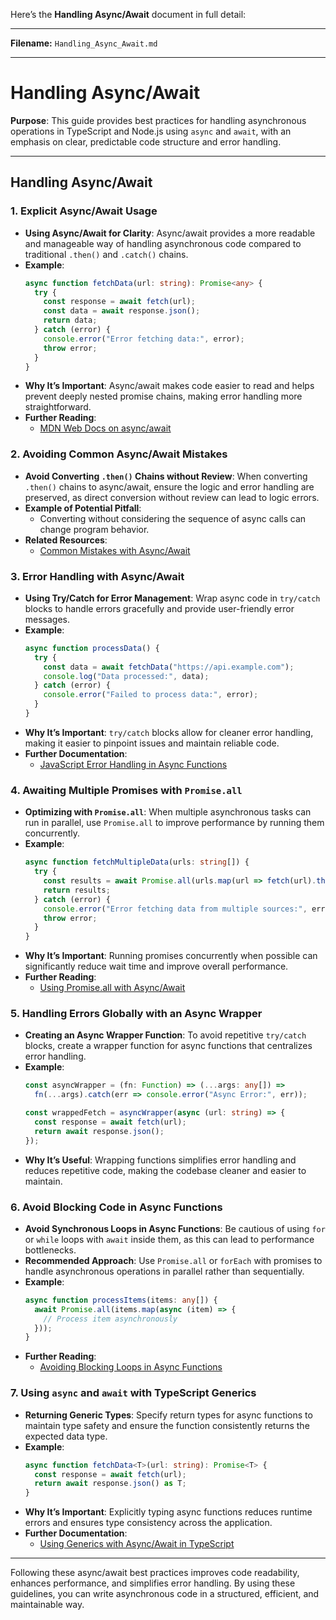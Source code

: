 Here’s the **Handling Async/Await** document in full detail:

---

**Filename:** `Handling_Async_Await.md`

---

# Handling Async/Await

**Purpose**: This guide provides best practices for handling asynchronous operations in TypeScript and Node.js using `async` and `await`, with an emphasis on clear, predictable code structure and error handling.

---

## Handling Async/Await

### 1. Explicit Async/Await Usage
   - **Using Async/Await for Clarity**: Async/await provides a more readable and manageable way of handling asynchronous code compared to traditional `.then()` and `.catch()` chains.
   - **Example**:
     ```typescript
     async function fetchData(url: string): Promise<any> {
       try {
         const response = await fetch(url);
         const data = await response.json();
         return data;
       } catch (error) {
         console.error("Error fetching data:", error);
         throw error;
       }
     }
     ```
   - **Why It’s Important**: Async/await makes code easier to read and helps prevent deeply nested promise chains, making error handling more straightforward.
   - **Further Reading**:
      - [MDN Web Docs on async/await](https://developer.mozilla.org/en-US/docs/Learn/JavaScript/Asynchronous/Async_await)

### 2. Avoiding Common Async/Await Mistakes
   - **Avoid Converting `.then()` Chains without Review**: When converting `.then()` chains to async/await, ensure the logic and error handling are preserved, as direct conversion without review can lead to logic errors.
   - **Example of Potential Pitfall**:
     - Converting without considering the sequence of async calls can change program behavior.
   - **Related Resources**:
      - [Common Mistakes with Async/Await](https://blog.bitsrc.io/common-mistakes-when-using-async-await-in-javascript-e0f3a8d8e12)

### 3. Error Handling with Async/Await
   - **Using Try/Catch for Error Management**: Wrap async code in `try/catch` blocks to handle errors gracefully and provide user-friendly error messages.
   - **Example**:
     ```typescript
     async function processData() {
       try {
         const data = await fetchData("https://api.example.com");
         console.log("Data processed:", data);
       } catch (error) {
         console.error("Failed to process data:", error);
       }
     }
     ```
   - **Why It’s Important**: `try/catch` blocks allow for cleaner error handling, making it easier to pinpoint issues and maintain reliable code.
   - **Further Documentation**:
      - [JavaScript Error Handling in Async Functions](https://javascript.info/async-await#error-handling)

### 4. Awaiting Multiple Promises with `Promise.all`
   - **Optimizing with `Promise.all`**: When multiple asynchronous tasks can run in parallel, use `Promise.all` to improve performance by running them concurrently.
   - **Example**:
     ```typescript
     async function fetchMultipleData(urls: string[]) {
       try {
         const results = await Promise.all(urls.map(url => fetch(url).then(res => res.json())));
         return results;
       } catch (error) {
         console.error("Error fetching data from multiple sources:", error);
         throw error;
       }
     }
     ```
   - **Why It’s Important**: Running promises concurrently when possible can significantly reduce wait time and improve overall performance.
   - **Further Reading**:
      - [Using Promise.all with Async/Await](https://developer.mozilla.org/en-US/docs/Web/JavaScript/Reference/Global_Objects/Promise/all)

### 5. Handling Errors Globally with an Async Wrapper
   - **Creating an Async Wrapper Function**: To avoid repetitive `try/catch` blocks, create a wrapper function for async functions that centralizes error handling.
   - **Example**:
     ```typescript
     const asyncWrapper = (fn: Function) => (...args: any[]) =>
       fn(...args).catch(err => console.error("Async Error:", err));

     const wrappedFetch = asyncWrapper(async (url: string) => {
       const response = await fetch(url);
       return await response.json();
     });
     ```
   - **Why It’s Useful**: Wrapping functions simplifies error handling and reduces repetitive code, making the codebase cleaner and easier to maintain.

### 6. Avoid Blocking Code in Async Functions
   - **Avoid Synchronous Loops in Async Functions**: Be cautious of using `for` or `while` loops with `await` inside them, as this can lead to performance bottlenecks.
   - **Recommended Approach**: Use `Promise.all` or `forEach` with promises to handle asynchronous operations in parallel rather than sequentially.
   - **Example**:
     ```typescript
     async function processItems(items: any[]) {
       await Promise.all(items.map(async (item) => {
         // Process item asynchronously
       }));
     }
     ```
   - **Further Reading**:
      - [Avoiding Blocking Loops in Async Functions](https://javascript.info/async-await#sequential-async)

### 7. Using `async` and `await` with TypeScript Generics
   - **Returning Generic Types**: Specify return types for async functions to maintain type safety and ensure the function consistently returns the expected data type.
   - **Example**:
     ```typescript
     async function fetchData<T>(url: string): Promise<T> {
       const response = await fetch(url);
       return await response.json() as T;
     }
     ```
   - **Why It’s Important**: Explicitly typing async functions reduces runtime errors and ensures type consistency across the application.
   - **Further Documentation**:
      - [Using Generics with Async/Await in TypeScript](https://www.typescriptlang.org/docs/handbook/generics.html)

---

Following these async/await best practices improves code readability, enhances performance, and simplifies error handling. By using these guidelines, you can write asynchronous code in a structured, efficient, and maintainable way.